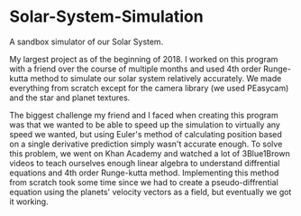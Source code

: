 # Solar-System-Simulation
A sandbox simulator of our Solar System.

My largest project as of the beginning of 2018. I worked on this program with a friend over the course of multiple months and used 4th order Runge-kutta method to simulate our solar system relatively accurately. We made everything from scratch except for the camera library (we used PEasycam) and the star and planet textures. 

The biggest challenge my friend and I faced when creating this program was that we wanted to be able to speed up the simulation to virtually any speed we wanted, but using Euler's method of calculating position based on a single derivative prediction simply wasn't accurate enough. To solve this problem, we went on Khan Academy and watched a lot of 3Blue1Brown videos to teach ourselves enough linear algebra to understand diffrential equations and 4th order Runge-kutta method. Implementing this method from scratch took some time since we had to create a pseudo-diffrential equation using the planets' velocity vectors as a field, but eventually we got it working.
